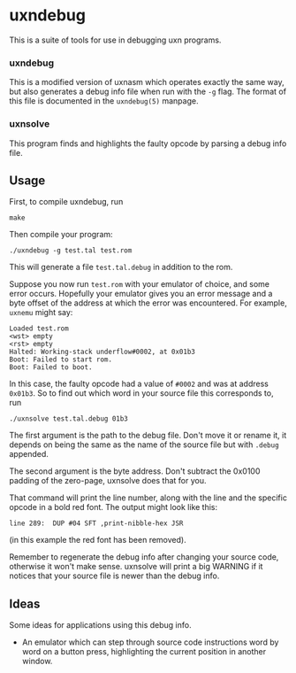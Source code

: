 # uxndebug

This is a suite of tools for use in debugging uxn programs.

### uxndebug
This is a modified version of uxnasm which operates exactly the same way, but
also generates a debug info file when run with the `-g` flag. The format of this file is documented
in the `uxndebug(5)` manpage.

### uxnsolve
This program finds and highlights the faulty opcode by parsing a debug info file.

## Usage

First, to compile uxndebug, run
```
make
```

Then compile your program:
```
./uxndebug -g test.tal test.rom
```
This will generate a file `test.tal.debug` in addition to the rom.

Suppose you now run `test.rom` with your emulator of choice, and some error occurs.
Hopefully your emulator gives you an error message and a byte offset of the address
at which the error was encountered. For example, `uxnemu` might say:
```
Loaded test.rom
<wst> empty
<rst> empty
Halted: Working-stack underflow#0002, at 0x01b3
Boot: Failed to start rom.
Boot: Failed to boot.
```
In this case, the faulty opcode had a value of `#0002` and was at address `0x01b3`.
So to find out which word in your source file this corresponds to, run
```
./uxnsolve test.tal.debug 01b3
```
The first argument is the path to the debug file. Don't move it or rename it, it depends
on being the same as the name of the source file but with `.debug` appended.

The second argument is the byte address. Don't subtract the 0x0100 padding of the zero-page,
uxnsolve does that for you.

That command will print the line number, along with the line and the specific opcode in a bold
red font.
The output might look like this:
```
line 289:  DUP #04 SFT ,print-nibble-hex JSR
```
(in this example the red font has been removed).


Remember to regenerate the debug info after changing your source code, otherwise it won't make
sense. uxnsolve will print a big WARNING if it notices that your source file is newer than the
debug info.

## Ideas

Some ideas for applications using this debug info.

* An emulator which can step through source code instructions word by word on a
button press, highlighting the current position in another window.
